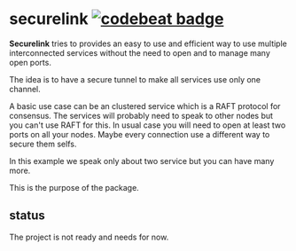 # securelink [![codebeat badge](https://codebeat.co/badges/bdcbeb55-fa63-4a0f-93b6-14561f22a37d)](https://codebeat.co/projects/github-com-alexandrestein-securelink-master)

**Securelink** tries to provides an easy to use and efficient way to use multiple interconnected services without the need to open and to manage many open ports.

The idea is to have a secure tunnel to make all services use only one channel.

A basic use case can be an clustered service which is a RAFT protocol for consensus. The services will probably need to speak to other nodes but you can't use RAFT for this.
In usual case you will need to open at least two ports on all your nodes. Maybe every connection use a different way to secure them selfs.

In this example we speak only about two service but you can have many more.

This is the purpose of the package.

## status

The project is not ready and needs for now.